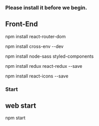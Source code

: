 ### Please install it before we begin.

## Front-End
npm install react-router-dom

npm install cross-env --dev

npm install node-sass styled-components

npm install redux react-redux --save

npm install react-icons --save

### Start

## web start
npm start
